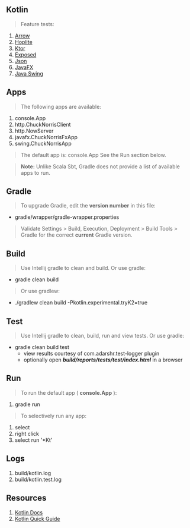 Kotlin
------
>Feature tests:
1. [Arrow](https://arrow-kt.io)
2. [Hoplite](https://github.com/sksamuel/hoplite)
3. [Ktor](https://ktor.io)
4. [Exposed](https://github.com/JetBrains/Exposed)
5. [Json](https://kotlinx-serialization-json)
6. [JavaFX](https://openjfx.io/)
7. [Java Swing](https://docs.oracle.com/javase/tutorial/uiswing/index.html)

Apps
----
>The following apps are available:
1. console.App
2. http.ChuckNorrisClient
3. http.NowServer
4. javafx.ChuckNorrisFxApp
5. swing.ChuckNorrisApp
>The default app is: console.App See the Run section below.

>**Note:** Unlike Scala Sbt, Gradle does not provide a list of available apps to run.

Gradle
------
>To upgrade Gradle, edit the **version number** in this file:
* gradle/wrapper/gradle-wrapper.properties
>Validate Settings > Build, Execution, Deployment > Build Tools > Gradle for the correct **current** Gradle version.

Build
-----
>Use Intellij gradle to clean and build. Or use gradle:
* gradle clean build
>Or use gradlew:
*  ./gradlew clean build -Pkotlin.experimental.tryK2=true

Test
----
>Use Intellij gradle to clean, build, run and view tests. Or use gradle:
* gradle clean build test
     * view results courtesy of com.adarshr.test-logger plugin
     * optionally open ***build/reports/tests/test/index.html*** in a browser

Run
---
>To run the default app ( **console.App** ):
1. gradle run
>To selectively run any app:
1. select
2. right click
3. select run '*Kt'

Logs
----
1. build/kotlin.log
2. build/kotlin.test.log

Resources
---------
1. [Kotlin Docs](https://kotlinlang.org/docs/home.html)
2. [Kotlin Quick Guide](https://github.com/Mr-Skully/kotlin-quick-guide)